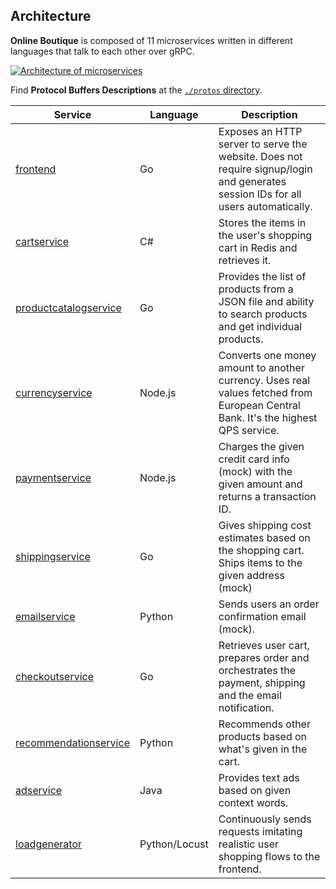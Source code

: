 ## Architecture

**Online Boutique** is composed of 11 microservices written in different
languages that talk to each other over gRPC.

[![Architecture of
microservices](/docs/img/architecture-diagram.png)](/docs/img/architecture-diagram.png)

Find **Protocol Buffers Descriptions** at the [`./protos` directory](/protos).

| Service                                              | Language      | Description                                                                                                                       |
| ---------------------------------------------------- | ------------- | --------------------------------------------------------------------------------------------------------------------------------- |
| [frontend](/Users/mashagorkovenko/documents/google-cloud-microservices-demo/microservices-demo/src/frontend)                           | Go            | Exposes an HTTP server to serve the website. Does not require signup/login and generates session IDs for all users automatically. |
| [cartservice](/Users/mashagorkovenko/documents/google-cloud-microservices-demo/microservices-demo/src/cartservice)                     | C#            | Stores the items in the user's shopping cart in Redis and retrieves it.                                                           |
| [productcatalogservice](/Users/mashagorkovenko/documents/google-cloud-microservices-demo/microservices-demo/src/productcatalogservice) | Go            | Provides the list of products from a JSON file and ability to search products and get individual products.                        |
| [currencyservice](/Users/mashagorkovenko/documents/google-cloud-microservices-demo/microservices-demo/src/currencyservice)             | Node.js       | Converts one money amount to another currency. Uses real values fetched from European Central Bank. It's the highest QPS service. |
| [paymentservice](/Users/mashagorkovenko/documents/google-cloud-microservices-demo/microservices-demo/src/paymentservice)               | Node.js       | Charges the given credit card info (mock) with the given amount and returns a transaction ID.                                     |
| [shippingservice](/Users/mashagorkovenko/documents/google-cloud-microservices-demo/microservices-demo/src/shippingservice)             | Go            | Gives shipping cost estimates based on the shopping cart. Ships items to the given address (mock)                                 |
| [emailservice](/Users/mashagorkovenko/documents/google-cloud-microservices-demo/microservices-demo/src/emailservice)                   | Python        | Sends users an order confirmation email (mock).                                                                                   |
| [checkoutservice](/Users/mashagorkovenko/documents/google-cloud-microservices-demo/microservices-demo/src/checkoutservice)             | Go            | Retrieves user cart, prepares order and orchestrates the payment, shipping and the email notification.                            |
| [recommendationservice](/Users/mashagorkovenko/documents/google-cloud-microservices-demo/microservices-demo/src/recommendationservice) | Python        | Recommends other products based on what's given in the cart.                                                                      |
| [adservice](/Users/mashagorkovenko/documents/google-cloud-microservices-demo/microservices-demo/src/adservice)                         | Java          | Provides text ads based on given context words.                                                                                   |
| [loadgenerator](/Users/mashagorkovenko/documents/google-cloud-microservices-demo/microservices-demo/src/loadgenerator)                 | Python/Locust | Continuously sends requests imitating realistic user shopping flows to the frontend.                                              |
